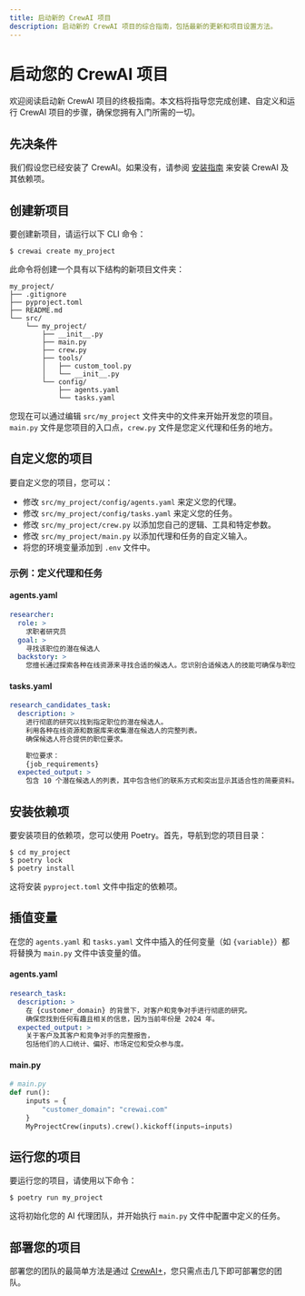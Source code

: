 ```yaml
---
title: 启动新的 CrewAI 项目
description: 启动新的 CrewAI 项目的综合指南，包括最新的更新和项目设置方法。
---
```


# 启动您的 CrewAI 项目

欢迎阅读启动新 CrewAI 项目的终极指南。本文档将指导您完成创建、自定义和运行 CrewAI 项目的步骤，确保您拥有入门所需的一切。

## 先决条件

我们假设您已经安装了 CrewAI。如果没有，请参阅 [安装指南](https://aipmai.theforage.cn/how-to/Installing-CrewAI/) 来安装 CrewAI 及其依赖项。

## 创建新项目

要创建新项目，请运行以下 CLI 命令：

```shell
$ crewai create my_project
```

此命令将创建一个具有以下结构的新项目文件夹：

```shell
my_project/
├── .gitignore
├── pyproject.toml
├── README.md
└── src/
    └── my_project/
        ├── __init__.py
        ├── main.py
        ├── crew.py
        ├── tools/
        │   ├── custom_tool.py
        │   └── __init__.py
        └── config/
            ├── agents.yaml
            └── tasks.yaml
```

您现在可以通过编辑 `src/my_project` 文件夹中的文件来开始开发您的项目。`main.py` 文件是您项目的入口点，`crew.py` 文件是您定义代理和任务的地方。

## 自定义您的项目

要自定义您的项目，您可以：
- 修改 `src/my_project/config/agents.yaml` 来定义您的代理。
- 修改 `src/my_project/config/tasks.yaml` 来定义您的任务。
- 修改 `src/my_project/crew.py` 以添加您自己的逻辑、工具和特定参数。
- 修改 `src/my_project/main.py` 以添加代理和任务的自定义输入。
- 将您的环境变量添加到 `.env` 文件中。

### 示例：定义代理和任务

#### agents.yaml

```yaml
researcher:
  role: >
    求职者研究员
  goal: >
    寻找该职位的潜在候选人
  backstory: >
    您擅长通过探索各种在线资源来寻找合适的候选人。您识别合适候选人的技能可确保与职位最匹配。
```

#### tasks.yaml

```yaml
research_candidates_task:
  description: >
    进行彻底的研究以找到指定职位的潜在候选人。
    利用各种在线资源和数据库来收集潜在候选人的完整列表。
    确保候选人符合提供的职位要求。

    职位要求：
    {job_requirements}
  expected_output: >
    包含 10 个潜在候选人的列表，其中包含他们的联系方式和突出显示其适合性的简要资料。
```

## 安装依赖项

要安装项目的依赖项，您可以使用 Poetry。首先，导航到您的项目目录：

```shell
$ cd my_project
$ poetry lock
$ poetry install
```

这将安装 `pyproject.toml` 文件中指定的依赖项。

## 插值变量

在您的 `agents.yaml` 和 `tasks.yaml` 文件中插入的任何变量（如 `{variable}`）都将替换为 `main.py` 文件中该变量的值。

#### agents.yaml

```yaml
research_task:
  description: >
    在 {customer_domain} 的背景下，对客户和竞争对手进行彻底的研究。
    确保您找到任何有趣且相关的信息，因为当前年份是 2024 年。
  expected_output: >
    关于客户及其客户和竞争对手的完整报告，
    包括他们的人口统计、偏好、市场定位和受众参与度。
```

#### main.py

```python
# main.py
def run():
    inputs = {
        "customer_domain": "crewai.com"
    }
    MyProjectCrew(inputs).crew().kickoff(inputs=inputs)
```

## 运行您的项目

要运行您的项目，请使用以下命令：

```shell
$ poetry run my_project
```

这将初始化您的 AI 代理团队，并开始执行 `main.py` 文件中配置中定义的任务。

## 部署您的项目

部署您的团队的最简单方法是通过 [CrewAI+](https://www.crewai.com/crewaiplus)，您只需点击几下即可部署您的团队。
